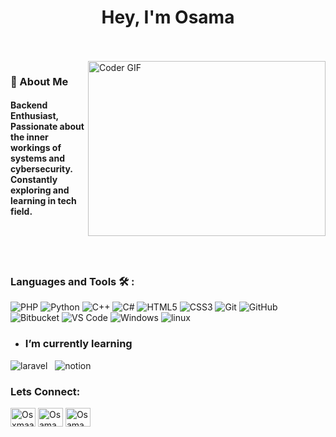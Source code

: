 <h1 align="center">Hey, I'm Osama</h1>

<br/>
<br/>

<img align="right" src="https://media.giphy.com/media/TwdpzgvGszo7j1t6Io/giphy.gif" alt="Coder GIF" width="380" height="280">

<h3>🚀 About Me</h3> 
<h4>Backend Enthusiast, Passionate about the inner workings of systems and cybersecurity. Constantly exploring and learning in tech field.</h4>
<br/>
<br/>
<br/>

### Languages and Tools 🛠 : 
 
![PHP](https://img.shields.io/badge/-PHP-777BB4?style=flat-square&logo=php&logoColor=white)
![Python](https://img.shields.io/badge/-Python-3776AB?style=flat-square&logo=python&logoColor=white&logoWidth=30)
![C++](https://img.shields.io/badge/-C++-00599C?style=flat-square&logo=c%2B%2B&logoColor=white&logoWidth=30)
![C#](https://img.shields.io/badge/-C%23-purple?style=flat-square&logo=c-sharp)
![HTML5](https://img.shields.io/badge/-HTML5-%23E44D27?style=flat-square&logo=html5&logoColor=ffffff&logoWidth=30)
![CSS3](https://img.shields.io/badge/-CSS3-%231572B6?style=flat-square&logo=css3&logoWidth=30)
![Git](https://img.shields.io/badge/-Git-%23F05032?style=flat-square&logo=git&logoColor=%23ffffff&logoWidth=30)
![GitHub](https://img.shields.io/badge/-GitHub-181717?style=flat-square&logo=github)
![Bitbucket](https://img.shields.io/badge/-Bitbucket-0052CC?style=flat-square&logo=bitbucket&logoColor=white)
![VS Code](http://img.shields.io/badge/-VS%20Code-007ACC?style=flat-square&logo=visual-studio-code&logoColor=ffffff&logoWidth=30)
![Windows](https://img.shields.io/badge/-Windows-0078D6?style=flat-square&logo=windows&logoColor=white)
![linux](https://img.shields.io/badge/-linux-%23CC6699?style=flat-square&logo=linux&logoColor=ffffff&logoWidth=30)


- ### I’m currently learning 
![laravel](https://img.shields.io/badge/-Laravel-%23282C34?style=flat-square&logo=laravel&logoWidth=30) &nbsp;
![notion](https://img.shields.io/badge/-notion-fff?style=flat-square&logo=notion&logoColor=000&logoWidth=30)
<!--
![Redux](https://img.shields.io/badge/-redux-7348b6?style=flat-square&logo=redux&logoColor=ffffff)
![typescript](https://img.shields.io/badge/-typescript-2e72bc?style=flat-square&logo=typescript&logoColor=ffffff)
-->

<h3 align="left">Lets Connect:</h3>
<p align="left">
<a href="https://twitter.com/Osxmaaa_" target="blank"><img align="center" src="https://raw.githubusercontent.com/rahuldkjain/github-profile-readme-generator/master/src/images/icons/Social/twitter.svg" alt="Osxmaaa_" height="30" width="40" /></a>
<a href="https://linkedin.com/in/osama1306" target="blank"><img align="center" src="https://raw.githubusercontent.com/rahuldkjain/github-profile-readme-generator/master/src/images/icons/Social/linked-in-alt.svg" alt="Osama Refaat" height="30" width="40" /></a>
<a href="https://www.facebook.com/profile.php?id=100006394875151" target="blank"><img align="center" src="https://raw.githubusercontent.com/rahuldkjain/github-profile-readme-generator/master/src/images/icons/Social/facebook.svg" alt="Osama Refaat" height="30" width="40" /></a>
</p>




